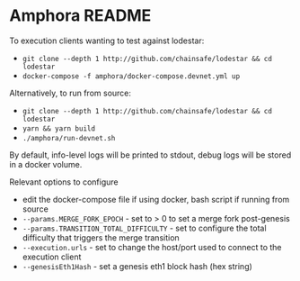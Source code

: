 # Amphora README

To execution clients wanting to test against lodestar:

- `git clone --depth 1 http://github.com/chainsafe/lodestar && cd lodestar`
- `docker-compose -f amphora/docker-compose.devnet.yml up`

Alternatively, to run from source:
- `git clone --depth 1 http://github.com/chainsafe/lodestar && cd lodestar`
- `yarn && yarn build`
- `./amphora/run-devnet.sh`

By default, info-level logs will be printed to stdout, debug logs will be stored in a docker volume.

Relevant options to configure
- edit the docker-compose file if using docker, bash script if running from source
- `--params.MERGE_FORK_EPOCH` - set to > 0 to set a merge fork post-genesis
- `--params.TRANSITION_TOTAL_DIFFICULTY` - set to configure the total difficulty that triggers the merge transition
- `--execution.urls` - set to change the host/port used to connect to the execution client
- `--genesisEth1Hash` - set a genesis eth1 block hash (hex string)
